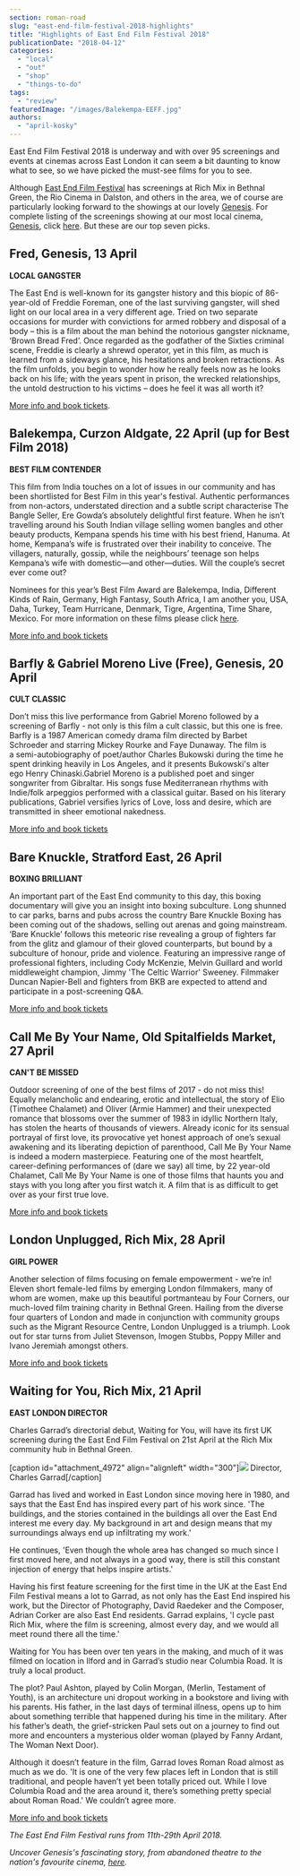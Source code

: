 ```yaml
---
section: roman-road
slug: "east-end-film-festival-2018-highlights"
title: "Highlights of East End Film Festival 2018"
publicationDate: "2018-04-12"
categories: 
  - "local"
  - "out"
  - "shop"
  - "things-to-do"
tags: 
  - "review"
featuredImage: "/images/Balekempa-EEFF.jpg"
authors: 
  - "april-kosky"
---
```


East End Film Festival 2018 is underway and with over 95 screenings and events at cinemas across East London it can seem a bit daunting to know what to see, so we have picked the must-see films for you to see.

Although [East End Film Festival](https://romanroadlondon.com/east-end-film-festival-genesis/) has screenings at Rich Mix in Bethnal Green, the Rio Cinema in Dalston, and others in the area, we of course are particularly looking forward to the showings at our lovely [Genesis](https://romanroadlondon.com/genesis-cinema-mile-end/). For complete listing of the screenings showing at our most local cinema, [Genesis](https://romanroadlondon.com/genesis-cinema-tyrone-walker-hebborn-interview/), click [here](https://romanroadlondon.com/event/east-end-film-festival). But these are our top seven picks.

## Fred, Genesis, 13 April

**LOCAL GANGSTER**

The East End is well-known for its gangster history and this biopic of 86-year-old of Freddie Foreman, one of the last surviving gangster, will shed light on our local area in a very different age. Tried on two separate occasions for murder with convictions for armed robbery and disposal of a body – this is a film about the man behind the notorious gangster nickname, ‘Brown Bread Fred’. Once regarded as the godfather of the Sixties criminal scene, Freddie is clearly a shrewd operator, yet in this film, as much is learned from a sideways glance, his hesitations and broken retractions. As the film unfolds, you begin to wonder how he really feels now as he looks back on his life; with the years spent in prison, the wrecked relationships, the untold destruction to his victims – does he feel it was all worth it?

[More info and book tickets](https://www.eastendfilmfestival.com/programme-archive/fred/).

## Balekempa, Curzon Aldgate, 22 April (up for Best Film 2018)

**BEST FILM CONTENDER**

This film from India touches on a lot of issues in our community and has been shortlisted for Best Film in this year's festival. Authentic performances from non-actors, understated direction and a subtle script characterise The Bangle Seller, Ere Gowda’s absolutely delightful first feature. When he isn’t travelling around his South Indian village selling women bangles and other beauty products, Kempana spends his time with his best friend, Hanuma. At home, Kempana’s wife is frustrated over their inability to conceive. The villagers, naturally, gossip, while the neighbours’ teenage son helps Kempana’s wife with domestic—and other—duties. Will the couple’s secret ever come out?

Nominees for this year’s Best Film Award are Balekempa, India, Different Kinds of Rain, Germany, High Fantasy, South Africa, I am another you, USA, Daha, Turkey, Team Hurricane, Denmark, Tigre, Argentina, Time Share, Mexico. For more information on these films please click [here](https://www.eastendfilmfestival.com/official-competition-2018-best-film/).

[More info and book tickets](https://www.eastendfilmfestival.com/programme-archive/balekempa/)

## Barfly & Gabriel Moreno Live (Free), Genesis, 20 April

**CULT CLASSIC**

Don’t miss this live performance from Gabriel Moreno followed by a screening of Barfly - not only is this film a cult classic, but this one is free. Barfly is a 1987 American comedy drama film directed by Barbet Schroeder and starring Mickey Rourke and Faye Dunaway. The film is a semi-autobiography of poet/author Charles Bukowski during the time he spent drinking heavily in Los Angeles, and it presents Bukowski's alter ego Henry Chinaski.Gabriel Moreno is a published poet and singer songwriter from Gibraltar. His songs fuse Mediterranean rhythms with Indie/folk arpeggios performed with a classical guitar. Based on his literary publications, Gabriel versifies lyrics of Love, loss and desire, which are transmitted in sheer emotional nakedness.

[More info and book tickets](https://www.eastendfilmfestival.com/programme-archive/barfly-gabriel-moreno-live-free/)

## Bare Knuckle, Stratford East, 26 April

**BOXING BRILLIANT**

An important part of the East End community to this day, this boxing documentary will give you an insight into boxing subculture. Long shunned to car parks, barns and pubs across the country Bare Knuckle Boxing has been coming out of the shadows, selling out arenas and going mainstream. ‘Bare Knuckle’ follows this meteoric rise revealing a group of fighters far from the glitz and glamour of their gloved counterparts, but bound by a subculture of honour, pride and violence. Featuring an impressive range of professional fighters, including Cody McKenzie, Melvin Guillard and world middleweight champion, Jimmy 'The Celtic Warrior' Sweeney. Filmmaker Duncan Napier-Bell and fighters from BKB are expected to attend and participate in a post-screening Q&A.

[More info and book tickets](https://www.eastendfilmfestival.com/programme-archive/bare-knuckle/)

## Call Me By Your Name, Old Spitalfields Market, 27 April

**CAN'T BE MISSED**

Outdoor screening of one of the best films of 2017 - do not miss this! Equally melancholic and endearing, erotic and intellectual, the story of Elio (Timothee Chalamet) and Oliver (Armie Hammer) and their unexpected romance that blossoms over the summer of 1983 in idyllic Northern Italy, has stolen the hearts of thousands of viewers. Already iconic for its sensual portrayal of first love, its provocative yet honest approach of one’s sexual awakening and its liberating depiction of parenthood, Call Me By Your Name is indeed a modern masterpiece. Featuring one of the most heartfelt, career-defining performances of (dare we say) all time, by 22 year-old Chalamet, Call Me By Your Name is one of those films that haunts you and stays with you long after you first watch it. A film that is as difficult to get over as your first true love.

[More info and book tickets](https://www.eastendfilmfestival.com/programme-archive/call-me-by-your-name/)

## London Unplugged, Rich Mix, 28 April

**GIRL POWER**

Another selection of films focusing on female empowerment - we’re in! Eleven short female-led films by emerging London filmmakers, many of whom are women, make up this beautiful portmanteau by Four Corners, our much-loved film training charity in Bethnal Green. Hailing from the diverse four quarters of London and made in conjunction with community groups such as the Migrant Resource Centre, London Unplugged is a triumph. Look out for star turns from Juliet Stevenson, Imogen Stubbs, Poppy Miller and Ivano Jeremiah amongst others.

[More info and book tickets](https://www.eastendfilmfestival.com/programme-archive/london-unplugged/)

## Waiting for You, Rich Mix, 21 April

**EAST LONDON DIRECTOR**

Charles Garrad’s directorial debut, Waiting for You, will have its first UK screening during the East End Film Festival on 21st April at the Rich Mix community hub in Bethnal Green.

\[caption id="attachment\_4972" align="alignleft" width="300"\]![](/images/Charles-Garrad-Headshot-300x275.jpg) Director, Charles Garrad\[/caption\]

Garrad has lived and worked in East London since moving here in 1980, and says that the East End has inspired every part of his work since. 'The buildings, and the stories contained in the buildings all over the East End interest me every day. My background in art and design means that my surroundings always end up infiltrating my work.'

He continues, 'Even though the whole area has changed so much since I first moved here, and not always in a good way, there is still this constant injection of energy that helps inspire artists.'

Having his first feature screening for the first time in the UK at the East End Film Festival means a lot to Garrad, as not only has the East End inspired his work, but the Director of Photography, David Raedeker and the Composer, Adrian Corker are also East End residents. Garrad explains, 'I cycle past Rich Mix, where the film is screening, almost every day, and we would all meet round there all the time.'

Waiting for You has been over ten years in the making, and much of it was filmed on location in Ilford and in Garrad’s studio near Columbia Road. It is truly a local product.

The plot? Paul Ashton, played by Colin Morgan, (Merlin, Testament of Youth), is an architecture uni dropout working in a bookstore and living with his parents. His father, in the last days of terminal illness, opens up to him about something terrible that happened during his time in the military. After his father’s death, the grief-stricken Paul sets out on a journey to find out more and encounters a mysterious older woman (played by Fanny Ardant, The Woman Next Door).

Although it doesn’t feature in the film, Garrad loves Roman Road almost as much as we do. 'It is one of the very few places left in London that is still traditional, and people haven’t yet been totally priced out. While I love Columbia Road and the area around it, there’s something pretty special about Roman Road.' We couldn’t agree more.

[More info and book tickets](https://www.eastendfilmfestival.com/programme-archive/waiting-for-you/)

_The East End Film Festival runs from 11th-29th April 2018._

_Uncover Genesis's fascinating story, from abandoned theatre to the nation's favourite cinema, [here](https://romanroadlondon.com/genesis-cinema-tyrone-walker-hebborn-interview/)._



